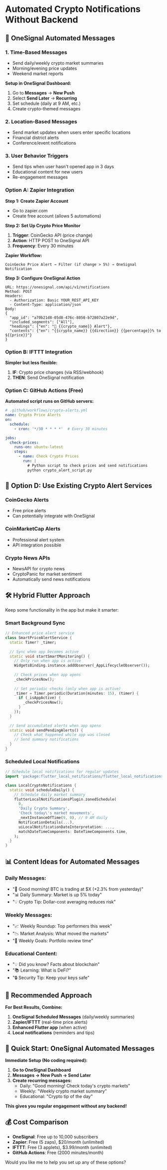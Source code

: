 # Automated Crypto Notifications Without Backend

## 🌟 OneSignal Automated Messages

### 1. **Time-Based Messages**
- Send daily/weekly crypto market summaries
- Morning/evening price updates
- Weekend market reports

**Setup in OneSignal Dashboard:**
1. Go to **Messages** → **New Push**
2. Select **Send Later** → **Recurring**
3. Set schedule (daily at 9 AM, etc.)
4. Create crypto-themed messages

### 2. **Location-Based Messages**
- Send market updates when users enter specific locations
- Financial district alerts
- Conference/event notifications

### 3. **User Behavior Triggers**
- Send tips when user hasn't opened app in 3 days
- Educational content for new users
- Re-engagement messages



### **Option A: Zapier Integration**

**Step 1: Create Zapier Account**
- Go to zapier.com
- Create free account (allows 5 automations)

**Step 2: Set Up Crypto Price Monitor**
1. **Trigger**: CoinGecko API (price change)
2. **Action**: HTTP POST to OneSignal API
3. **Frequency**: Every 30 minutes

**Zapier Workflow:**
```
CoinGecko Price Alert → Filter (if change > 5%) → OneSignal Notification
```

**Step 3: Configure OneSignal Action**
```
URL: https://onesignal.com/api/v1/notifications
Method: POST
Headers: 
  - Authorization: Basic YOUR_REST_API_KEY
  - Content-Type: application/json
Body:
{
  "app_id": "a70b21d8-05d8-476c-8050-b72807a22e9d",
  "included_segments": ["All"],
  "headings": {"en": "🚀 {{crypto_name}} Alert"},
  "contents": {"en": "{{crypto_name}} {{direction}} {{percentage}}% to ${{price}}"}
}
```

### **Option B: IFTTT Integration**

**Simpler but less flexible:**
1. **IF**: Crypto price changes (via RSS/webhook)
2. **THEN**: Send OneSignal notification

### **Option C: GitHub Actions (Free)**

**Automated script runs on GitHub servers:**

```yaml
# .github/workflows/crypto-alerts.yml
name: Crypto Price Alerts
on:
  schedule:
    - cron: '*/30 * * * *'  # Every 30 minutes

jobs:
  check-prices:
    runs-on: ubuntu-latest
    steps:
      - name: Check Crypto Prices
        run: |
          # Python script to check prices and send notifications
          python crypto_alert_script.py
```

## 📱 **Option D: Use Existing Crypto Alert Services**

### **CoinGecko Alerts**
- Free price alerts
- Can potentially integrate with OneSignal

### **CoinMarketCap Alerts**
- Professional alert system
- API integration possible

### **Crypto News APIs**
- NewsAPI for crypto news
- CryptoPanic for market sentiment
- Automatically send news notifications

## 🛠 **Hybrid Flutter Approach**

Keep some functionality in the app but make it smarter:

### **Smart Background Sync**
```dart
// Enhanced price alert service
class SmartPriceAlertService {
  static Timer? _timer;
  
  // Sync when app becomes active
  static void startSmartMonitoring() {
    // Only run when app is active
    WidgetsBinding.instance.addObserver(_AppLifecycleObserver());
    
    // Check prices when app opens
    _checkPricesNow();
    
    // Set periodic checks (only when app is active)
    _timer = Timer.periodic(Duration(minutes: 15), (timer) {
      if (_isAppActive) {
        _checkPricesNow();
      }
    });
  }
  
  // Send accumulated alerts when app opens
  static void sendPendingAlerts() {
    // Check what happened while app was closed
    // Send summary notifications
  }
}
```

### **Scheduled Local Notifications**
```dart
// Schedule local notifications for regular updates
import 'package:flutter_local_notifications/flutter_local_notifications.dart';

class LocalCryptoNotifications {
  static void scheduleDaily() {
    // Schedule daily market summary
    flutterLocalNotificationsPlugin.zonedSchedule(
      0,
      'Daily Crypto Summary',
      'Check today\'s market movements',
      _nextInstanceOfTime(9, 0), // 9 AM daily
      NotificationDetails(...),
      uiLocalNotificationDateInterpretation: ...,
      matchDateTimeComponents: DateTimeComponents.time,
    );
  }
}
```

## 📊 **Content Ideas for Automated Messages**

### **Daily Messages:**
- "🌅 Good morning! BTC is trading at $X (+2.3% from yesterday)"
- "📊 Daily Summary: Market is up 5% today"
- "💡 Crypto Tip: Dollar-cost averaging reduces risk"

### **Weekly Messages:**
- "📈 Weekly Roundup: Top performers this week"
- "📉 Market Analysis: What moved the markets"
- "🎯 Weekly Goals: Portfolio review time"

### **Educational Content:**
- "💡 Did you know? Facts about blockchain"
- "📚 Learning: What is DeFi?"
- "🔒 Security Tip: Keep your keys safe"

## 🎯 **Recommended Approach**

**For Best Results, Combine:**

1. **OneSignal Scheduled Messages** (daily/weekly summaries)
2. **Zapier/IFTTT** (real-time price alerts)
3. **Enhanced Flutter app** (when active)
4. **Local notifications** (reminders and tips)

## 🚀 **Quick Start: OneSignal Automated Messages**

**Immediate Setup (No coding required):**

1. **Go to OneSignal Dashboard**
2. **Messages → New Push → Send Later**
3. **Create recurring messages:**
   - Daily: "Good morning! Check today's crypto markets"
   - Weekly: "Weekly crypto market summary"
   - Educational: "Crypto tip of the day"

**This gives you regular engagement without any backend!**

## 💰 **Cost Comparison**

- **OneSignal**: Free up to 10,000 subscribers
- **Zapier**: Free (5 zaps), $20/month (unlimited)
- **IFTTT**: Free (3 applets), $3.99/month (unlimited)
- **GitHub Actions**: Free (2000 minutes/month)

Would you like me to help you set up any of these options? 